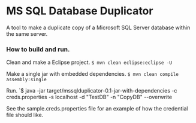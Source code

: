 # MS SQL Database Duplicator 
A tool to make a duplicate copy of a Microsoft SQL Server database within the same server.

### How to build and run.

Clean and make a Eclipse project.
`$ mvn clean eclipse:eclipse -U`

Make a single jar with embedded dependencies.
`$ mvn clean compile assembly:single`

Run.
`$ java -jar target/mssqlduplicator-0.1-jar-with-dependencies -c creds.properties -s localhost -d "TestDB" -n "CopyDB" --overwrite

See the sample.creds.properties file for an example of how the credential file should like.